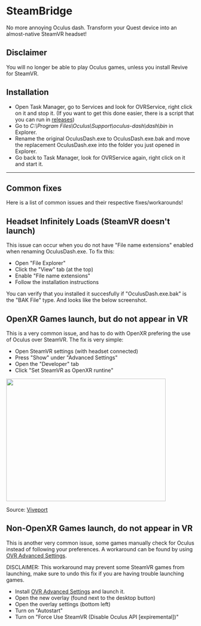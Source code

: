 # SteamBridge
No more annoying Oculus dash. Transform your Quest device into an almost-native SteamVR headset!

## Disclaimer
You will no longer be able to play Oculus games, unless you install Revive for SteamVR.

## Installation
- Open Task Manager, go to Services and look for OVRService, right click on it and stop it. (If you want to get this done easier, there is a script that you can run in [releases](https://https://github.com/codesoft/SteamBridge/releases/))
- Go to *C:\Program Files\Oculus\Support\oculus-dash\dash\bin* in Explorer.
- Rename the original OculusDash.exe to OculusDash.exe.bak and move the replacement OculusDash.exe into the folder you just opened in Explorer.
- Go back to Task Manager, look for OVRService again, right click on it and start it.

---
## Common fixes
Here is a list of common issues and their respective fixes/workarounds!

## Headset Infinitely Loads (SteamVR doesn't launch)
This issue can occur when you do not have "File name extensions" enabled when renaming OculusDash.exe. To fix this:

- Open "File Explorer"
- Click the "View" tab (at the top)
- Enable "File name extensions"
- Follow the installation instructions

You can verify that you installed it succesfully if "OculusDash.exe.bak" is the "BAK File" type. And looks like the below screenshot.

## OpenXR Games launch, but do not appear in VR
This is a very common issue, and has to do with OpenXR prefering the use of Oculus over SteamVR. The fix is very simple:

- Open SteamVR settings (with headset connected)
- Press "Show" under "Advanced Settings"
- Open the "Developer" tab
- Click "Set SteamVR as OpenXR runtine"

<img src="https://service.viveport.com/hc/article_attachments/4423262818317/___2022-01-28___3.09.45.png" width="426" height="328" />

Source: [Viveport](https://service.viveport.com/hc/en-us/articles/4423262844813-How-to-setup-correct-OpenXR-runtime)

## Non-OpenXR Games launch, do not appear in VR
This is another very common issue, some games manually check for Oculus instead of following your preferences. A workaround can be found by using [OVR Advanced Settings](https://store.steampowered.com/app/1009850/OVR_Advanced_Settings/).

DISCLAIMER: This workaround may prevent some SteamVR games from launching, make sure to undo this fix if you are having trouble launching games.

- Install [OVR Advanced Settings](https://store.steampowered.com/app/1009850/OVR_Advanced_Settings/) and launch it.
- Open the new overlay (found next to the desktop button)
- Open the overlay settings (bottom left)
- Turn on "Autostart"
- Turn on "Force Use SteamVR (Disable Oculus API [expiremental])"
